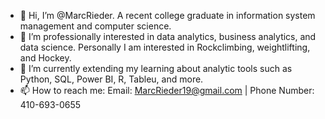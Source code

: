 - 👋 Hi, I’m @MarcRieder. A recent college graduate in information system management and computer science.
- 👀 I’m professionally interested in data analytics, business analytics, and data science. Personally I am interested in Rockclimbing, weightlifting, and Hockey.
- 🌱 I’m currently extending my learning about analytic tools such as Python, SQL, Power BI, R, Tableu, and more.
- 📫 How to reach me: Email: MarcRieder19@gmail.com  | Phone Number: 410-693-0655

<!---
MarcRieder/MarcRieder is a ✨ special ✨ repository because its `README.md` (this file) appears on your GitHub profile.
You can click the Preview link to take a look at your changes.
--->
